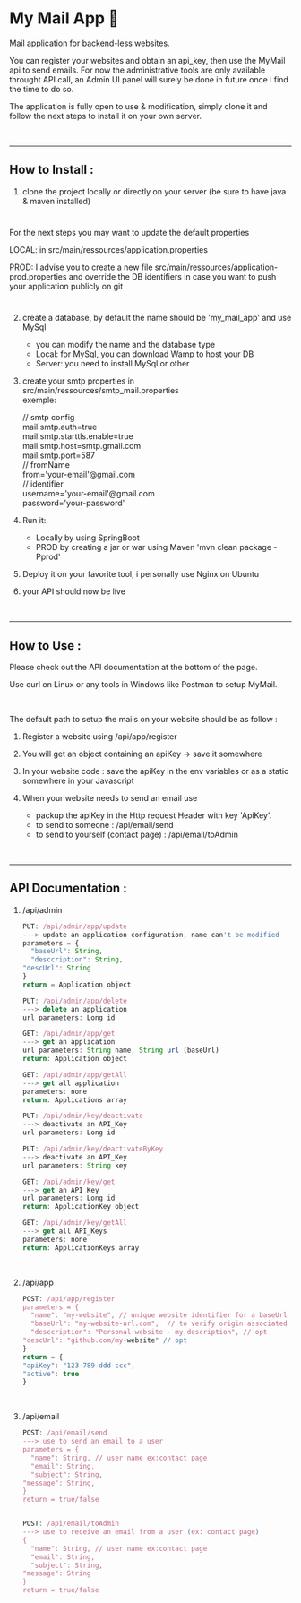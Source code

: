 # My Mail App :e-mail:

Mail application for backend-less websites.

You can register your websites and obtain an api_key, then use the MyMail api to send emails.
For now the administrative tools are only available throught API call, an Admin UI panel will surely be done in future once i find the time to do so.

The application is fully open to use & modification, simply clone it and follow the next steps to install it on your own server.

<br/>

-------------------------------------------------------------------------------------------
## How to Install :

1) clone the project locally or directly on your server (be sure to have java & maven installed)


#
For the next steps you may want to update the default properties

LOCAL: in src/main/ressources/application.properties

PROD: I advise you to create a new file src/main/ressources/application-prod.properties and override the DB identifiers in case you want to push your application publicly on git
#

2) create a database, by default the name should be 'my_mail_app' and use MySql
    - you can modify the name and the database type
    - Local: for MySql, you can download Wamp to host your DB
    - Server: you need to install MySql or other
    
4) create your smtp properties in src/main/ressources/smtp_mail.properties <br/>
exemple:

      // smtp config <br/>
      mail.smtp.auth=true <br/>
      mail.smtp.starttls.enable=true <br/>
      mail.smtp.host=smtp.gmail.com <br/>
      mail.smtp.port=587 <br/>
      // fromName <br/>
      from='your-email'@gmail.com <br/>
      // identifier <br/>
      username='your-email'@gmail.com <br/>
      password='your-password' <br/>

3) Run it:
    - Locally by using SpringBoot
    - PROD by creating a jar or war using Maven 'mvn clean package -Pprod'
   
4) Deploy it on your favorite tool, i personally use Nginx on Ubuntu

5) your API should now be live

<br/>

-------------------------------------------------------------------------------------------
## How to Use :

Please check out the API documentation at the bottom of the page.

Use curl on Linux or any tools in Windows like Postman to setup MyMail.

<br/>

The default path to setup the mails on your website should be as follow :

1) Register a website using /api/app/register

2) You will get an object containing an apiKey -> save it somewhere

3) In your website code : save the apiKey in the env variables or as a static somewhere in your Javascript

4) When your website needs to send an email use
    - packup the apiKey in the Http request Header with key 'ApiKey'.
    - to send to someone : /api/email/send
    - to send to yourself (contact page) : /api/email/toAdmin
    
<br/>

-------------------------------------------------------------------------------------------
## API Documentation :

1. /api/admin

    ```javascript
    PUT: /api/admin/app/update
    ---> update an application configuration, name can't be modified
    parameters = {
	  "baseUrl": String,
	  "desccription": String,
    "descUrl": String
    }
    return = Application object
    ```
    
    ```javascript
    PUT: /api/admin/app/delete
    ---> delete an application
    url parameters: Long id
    ```
    
    ```javascript
    GET: /api/admin/app/get
    ---> get an application
    url parameters: String name, String url (baseUrl)
    return: Application object
    ```
    
    ```javascript
    GET: /api/admin/app/getAll
    ---> get all application
    parameters: none
    return: Applications array
    ```
    
    ```javascript
    PUT: /api/admin/key/deactivate
    ---> deactivate an API_Key
    url parameters: Long id
    ```
    
    ```javascript
    PUT: /api/admin/key/deactivateByKey
    ---> deactivate an API_Key
    url parameters: String key
    ```
    
    ```javascript
    GET: /api/admin/key/get
    ---> get an API_Key
    url parameters: Long id
    return: ApplicationKey object
    ```
    
    ```javascript
    GET: /api/admin/key/getAll
    ---> get all API_Keys
    parameters: none
    return: ApplicationKeys array
    ```
<br/>

2. /api/app

    ```javascript
    POST: /api/app/register
    parameters = {
	  "name": "my-website", // unique website identifier for a baseUrl
	  "baseUrl": "my-website-url.com",  // to verify origin associated to api_key
	  "desccription": "Personal website - my description", // opt
    "descUrl": "github.com/my-website" // opt
    }
    return = {
    "apiKey": "123-789-ddd-ccc",
    "active": true
    }
    ```
<br/>

3. /api/email

    ```javascript
    POST: /api/email/send
    ---> use to send an email to a user
    parameters = {
	  "name": String, // user name ex:contact page
	  "email": String,
	  "subject": String,
    "message": String,
    }
    return = true/false
    
    
    POST: /api/email/toAdmin
    ---> use to receive an email from a user (ex: contact page)
    {
	  "name": String, // user name ex:contact page
	  "email": String,
	  "subject": String,
    "message": String
    }
    return = true/false
    ```
